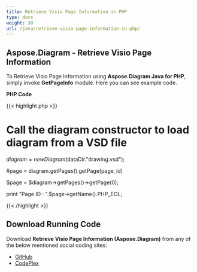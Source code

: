 ```yaml
---
title: Retrieve Visio Page Information in PHP
type: docs
weight: 30
url: /java/retrieve-visio-page-information-in-php/
---
```


## **Aspose.Diagram - Retrieve Visio Page Information**
To Retrieve Visio Page Information using **Aspose.Diagram Java for PHP**, simply invoke **GetPageInfo** module. Here you can see example code.

**PHP Code**

{{< highlight php >}}

 # Call the diagram constructor to load diagram from a VSD file

$diagram = new Diagram($dataDir."drawing.vsd");

#page = diagram.getPages().getPage(page_id)

$page = $diagram->getPages()->getPage(0);

print "Page ID : ".$page->getName().PHP_EOL;

{{< /highlight >}}
## **Download Running Code**
Download **Retrieve Visio Page Information (Aspose.Diagram)** from any of the below mentioned social coding sites:

- [GitHub](https://github.com/asposediagram/Aspose.Diagram-for-Java/blob/master/Plugins/Aspose_Diagram_Java_for_PHP/src/aspose/diagram/WorkingwithPages/GetPageInfo.php)
- [CodePlex](https://asposediagramjavaphp.codeplex.com/SourceControl/latest#src/aspose/diagram/WorkingwithPages/GetPageInfo.php)
